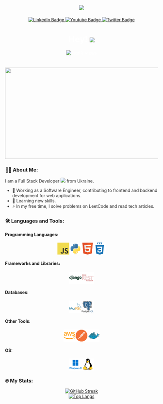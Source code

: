 <!-- Основной контейнер с анимированным фоном -->
<div id="header" align="center" style="background: url('https://media.giphy.com/media/3o6nV9qqBw95oj4daY/giphy.gif') center / cover; padding: 20px; border-radius: 10px; color: #fff;">

  <!-- Анимация приветствия -->
  <img src="https://media.giphy.com/media/M9gbBd9nbDrOTu1Mqx/giphy.gif" width="100"/>
  
  <!-- Блок социальных ссылок -->
  <div id="badges" style="margin: 20px;">
    <a href="your-linkedin-URL" target="_blank">
      <img src="https://img.shields.io/badge/LinkedIn-blue?style=for-the-badge&logo=linkedin&logoColor=white" alt="LinkedIn Badge"/>
    </a>
    <a href="your-youtube-URL" target="_blank">
      <img src="https://img.shields.io/badge/YouTube-red?style=for-the-badge&logo=youtube&logoColor=white" alt="Youtube Badge"/>
    </a>
    <a href="your-twitter-URL" target="_blank">
      <img src="https://img.shields.io/badge/Twitter-blue?style=for-the-badge&logo=twitter&logoColor=white" alt="Twitter Badge"/>
    </a>
  </div>

  <!-- Приветственное сообщение -->
  <h1>
    Hey!
    <img src="https://media.giphy.com/media/hvRJCLFzcasrR4ia7z/giphy.gif" width="30px"/>
  </h1>
  
  <!-- Счетчик просмотров профиля -->
  <img src="https://komarev.com/ghpvc/?username=Shrek-Coder&style=flat-square&color=blue" alt="Profile views"/>
</div>

<!-- Блок с изображением -->
<div align="center" style="margin-top: 20px;">
  <img src="https://media.giphy.com/media/dWesBcTLavkZuG35MI/giphy.gif" width="600" height="300"/>
</div>

### 👨‍💻 About Me:
<div style="text-align: left; max-width: 800px; margin: 0 auto; color: #333;">
  <p>I am a Full Stack Developer <img src="https://media.giphy.com/media/WUlplcMpOCEmTGBtBW/giphy.gif" width="30"> from Ukraine.</p>
  <ul>
    <li>🔭 Working as a Software Engineer, contributing to frontend and backend development for web applications.</li>
    <li>🌱 Learning new skills.</li>
    <li>⚡ In my free time, I solve problems on LeetCode and read tech articles.</li>
  </ul>
</div>

### 🛠️ Languages and Tools:
#### Programming Languages:
<div style="display: flex; justify-content: center; flex-wrap: wrap;">
  <img src="https://github.com/devicons/devicon/blob/master/icons/javascript/javascript-original.svg" title="JavaScript" alt="JavaScript" width="40" height="40"/>
  <img src="https://github.com/devicons/devicon/blob/master/icons/python/python-original.svg" title="Python" alt="Python" width="40" height="40"/>
  <img src="https://github.com/devicons/devicon/blob/master/icons/html5/html5-original.svg" title="HTML5" alt="HTML" width="40" height="40"/>
  <img src="https://github.com/devicons/devicon/blob/master/icons/css3/css3-plain-wordmark.svg" title="CSS3" alt="CSS" width="40" height="40"/>
</div>

#### Frameworks and Libraries:
<div style="display: flex; justify-content: center; flex-wrap: wrap;">
  <img src="https://github.com/devicons/devicon/blob/master/icons/django/django-plain-wordmark.svg" title="Django" alt="Django" width="40" height="40"/>
  <img src="https://github.com/devicons/devicon/blob/master/icons/djangorest/djangorest-line-wordmark.svg" title="Djano-Rest-framework" alt="DRF" width="40" height="40"/>
</div>

#### Databases:
<div style="display: flex; justify-content: center; flex-wrap: wrap;">
  <img src="https://github.com/devicons/devicon/blob/master/icons/mysql/mysql-original-wordmark.svg" title="MySQL" alt="MySQL" width="40" height="40"/>
  <img src="https://github.com/devicons/devicon/blob/master/icons/postgresql/postgresql-original-wordmark.svg" title="PostgreSQL" alt="PostgreSQL" width="40" height="40"/>
</div>

#### Other Tools:
<div style="display: flex; justify-content: center; flex-wrap: wrap;">
  <img src="https://github.com/devicons/devicon/blob/master/icons/amazonwebservices/amazonwebservices-plain-wordmark.svg" title="AWS" alt="AWS" width="40" height="40"/>
  <img src="https://github.com/devicons/devicon/blob/master/icons/postman/postman-original.svg" title="Postman" alt="Postman" width="40" height="40"/>
  <img src="https://github.com/devicons/devicon/blob/master/icons/docker/docker-original.svg" title="Docker" alt="Docker" width="40" height="40"/>
</div>

#### OS:
<div style="display: flex; justify-content: center; flex-wrap: wrap;">
  <img src="https://github.com/devicons/devicon/blob/master/icons/windows11/windows11-original-wordmark.svg" title="Windows" alt="Windows" width="40" height="40"/>
  <img src="https://github.com/devicons/devicon/blob/master/icons/linux/linux-original.svg" title="Linux" alt="Linux" width="40" height="40"/>
</div>

### 🔥 My Stats:
<div align="center">
  <a href="https://git.io/streak-stats">
    <img src="https://github-readme-streak-stats.herokuapp.com?user=Shrek-Coder&theme=dark&hide_border=true&border_radius=5" alt="GitHub Streak"/>
  </a>
  <br/>
  <a href="https://github.com/anuraghazra/github-readme-stats">
    <img src="https://github-readme-stats.vercel.app/api/top-langs/?username=Shrek-Coder&layout=compact&theme=dark" alt="Top Langs"/>
  </a>
</div>
